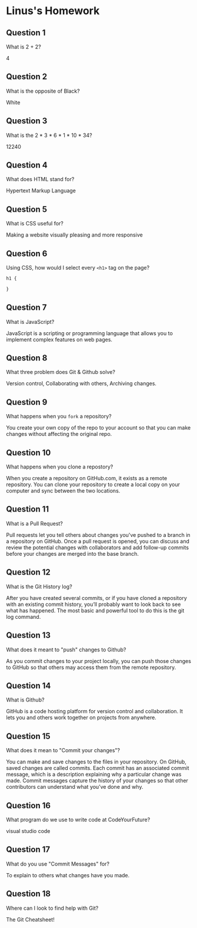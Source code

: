 # Linus's Homework

## Question 1

What is 2 + 2?

4

## Question 2

What is the opposite of Black?

White

## Question 3

What is the  2 * 3 * 6 * 1 * 10 * 34?

12240

## Question 4 

What does HTML stand for?

Hypertext Markup Language

## Question 5

What is CSS useful for?

Making a website visually pleasing and more responsive

## Question 6

Using CSS, how would I select every `<h1>` tag on the page?

```css
h1 {

}
```

## Question 7

What is JavaScript?

JavaScript is a scripting or programming language that allows you to implement complex features on web pages. 

## Question 8

What three problem does Git & Github solve?

Version control, Collaborating with others, Archiving changes. 
## Question 9

What happens when you `fork` a repository?

You create your own copy of the repo to your account so that you can make changes without affecting the original repo.
## Question 10 

What happens when you clone a repostory?

When you create a repository on GitHub.com, it exists as a remote repository. You can clone your repository to create a local copy on your computer and sync between the two locations.

## Question 11

What is a Pull Request?

Pull requests let you tell others about changes you've pushed to a branch in a repository on GitHub. Once a pull request is opened, you can discuss and review the potential changes with collaborators and add follow-up commits before your changes are merged into the base branch.

## Question 12

What is the Git History log?

After you have created several commits, or if you have cloned a repository with an existing commit history, you’ll probably want to look back to see what has happened. The most basic and powerful tool to do this is the git log command.

## Question 13

What does it meant to "push" changes to Github?

As you commit changes to your project locally, you can push those changes to GitHub so that others may access them from the remote repository.

## Question 14

What is Github?

GitHub is a code hosting platform for version control and collaboration. It lets you and others work together on projects from anywhere.

## Question 15

What does it mean to "Commit your changes"?

You can make and save changes to the files in your repository. On GitHub, saved changes are called commits. Each commit has an associated commit message, which is a description explaining why a particular change was made. Commit messages capture the history of your changes so that other contributors can understand what you’ve done and why.


## Question 16

What program do we use to write code at CodeYourFuture?

visual studio code

## Question 17

What do you use "Commit Messages" for?

To explain to others what changes have you made.

## Question 18

Where can I look to find help with Git?

The Git Cheatsheet!
